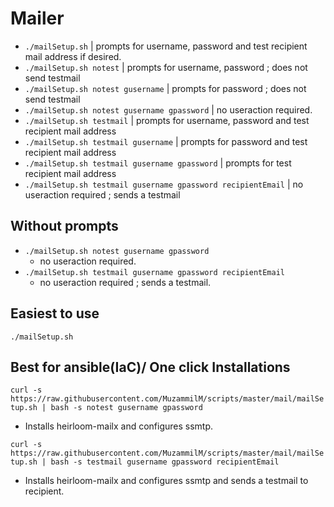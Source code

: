 # Mailer

* `./mailSetup.sh` | prompts for username, password and test recipient mail address if desired.
* `./mailSetup.sh notest` | prompts for username, password ; does not send testmail
* `./mailSetup.sh notest gusername` | prompts for password ; does not send testmail
* `./mailSetup.sh notest gusername gpassword` | no useraction required.
* `./mailSetup.sh testmail` |  prompts for username, password and test recipient mail address
* `./mailSetup.sh testmail gusername` | prompts for password and test recipient mail address
* `./mailSetup.sh testmail gusername gpassword` | prompts for test recipient mail address
* `./mailSetup.sh testmail gusername gpassword recipientEmail` | no useraction required ; sends a testmail

## Without prompts
* `./mailSetup.sh notest gusername gpassword` 
  * no useraction required.
* `./mailSetup.sh testmail gusername gpassword recipientEmail `
  * no useraction required ; sends a testmail.

## Easiest to use
`./mailSetup.sh`

## Best for ansible(IaC)/ One click Installations
`curl -s https://raw.githubusercontent.com/MuzammilM/scripts/master/mail/mailSetup.sh | bash -s notest gusername gpassword`
* Installs heirloom-mailx and configures ssmtp.

`curl -s https://raw.githubusercontent.com/MuzammilM/scripts/master/mail/mailSetup.sh | bash -s testmail gusername gpassword recipientEmail`
* Installs heirloom-mailx and configures ssmtp and sends a testmail to recipient.
